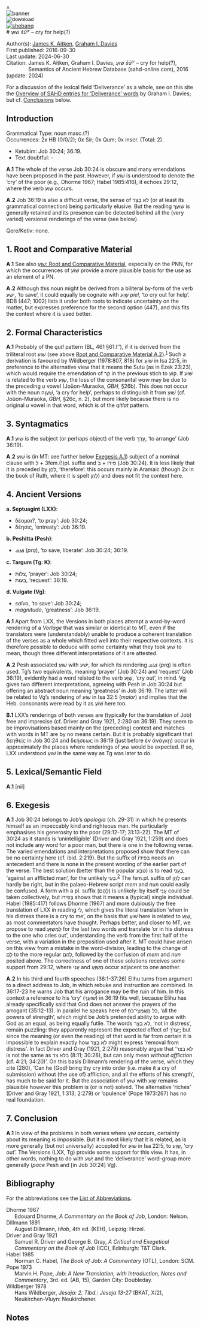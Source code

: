 <div id="modal" class="modal">
  <div class="modal-content">
    <span class="close">&times;</span>
    <div class="modal-body" id="modal-body"></div>
  </div>
</div><html><body><img id="banner" src="../../images/banners/banner.png" alt="banner" /></body></html>

<div><input id="download" title="Download/print the document" type="image" onclick="print_document()" src="../../images/icons/download3.png" alt="download" /></div><div><a id="shebanq" title="Word in SHEBANQ" href="https://shebanq.ancient-data.org/hebrew/word?id=1CWOin" target="_blank"><img src="../../images/icons/shebanq.png" alt="shebanq"></a></div># שׁוּעַ <i>šū<small><sup>a</sup></small>ʿ</i> – cry for help(?)

Author(s):
[James K. Aitken](../contributors/james_k._aitken.md),&nbsp;[Graham I. Davies](../contributors/graham_i._davies.md)<br>
First published: 2016-09-30<br>Last update: 2024-06-30 <br>Citation: James K. Aitken,&nbsp;Graham I. Davies, שׁוּעַ <i>šū<small><sup>a</sup></small>ʿ</i> – cry for help(?), <br>                    &nbsp;&nbsp;&nbsp;&nbsp;&nbsp;&nbsp;&nbsp;&nbsp;&nbsp;&nbsp;&nbsp;&nbsp;&nbsp;&nbsp;                    Semantics of Ancient Hebrew Database (sahd-online.com), 2016 (update: 2024)


For a discussion of the lexical field ‘Deliverance’ as a whole, see on this site the <a href="/miscellaneous/overview_deliverance/">Overview
of SAHD entries for ‘Deliverance’ words</a> by Graham I. Davies; but cf. <a href="#Con">Conclusions</a> below.


## Introduction

Grammatical Type: noun masc.(?)  
Occurrences: 2x HB (0/0/2); 0x Sir; 0x Qum; 0x inscr. (Total: 2).

* Ketubim: Job 30:24; 36:19.
* Text doubtful: –


<b>A.1</b>  The whole of the verse Job 30:24 is obscure and many emendations have been proposed in the past. However, if  <span dir="rtl">שׁוּעַ</span> is understood to
denote the ‘cry’ of the poor (e.g., Dhorme 1967; Habel 1985:416), it echoes 29:12, where the verb  <span dir="rtl">שָׁוַע</span> occurs.


<b>A.2</b>  Job 36:19 is also a difficult verse, the sense of <span dir="rtl">לֹא בְצָר</span> (or at least its grammatical connection) being particularly elusive. But the reading  <span dir="rtl">שׁוּעֲךָ</span> is generally retained and its presence can be detected behind all the (very varied) versional renderings of the verse (see
below).

Qere/Ketiv: none.

## 1. Root and Comparative Material


<b>A.1</b>  See also 
<a href="/words/shoa3/#1-root-and-comparative-material"><span dir="rtl">שׁוֹעַ</span>: Root and Comparative Material</a>, especially on the PNN, for which the occurrences of  <span dir="rtl">שׁוֹעַ</span> provide a more plausible basis for the use as an element of a PN.

<span id="RCMA2"> 
<b>A.2</b></span>
  Although this noun might be derived from a biliteral by-form of the verb  <span dir="rtl">ישׁע</span>, ‘to save’, it could equally be cognate with  <span dir="rtl">שָׁוַע</span> <i>piel</i>, ‘to cry out for help’. BDB (447; 1002) lists it under both roots to indicate uncertainty on the matter, but expresses preference for the second option (447), and this fits the context where it is used better.

## 2. Formal Characteristics

<b>A.1</b>  Probably of the <i>qutl</i> pattern (BL, 461 §61.l’’), if it is derived from the triliteral root  <span dir="rtl">שׁוע</span> (see above <a href="#RCMA2">Root and Comparative Material A.2</a>).<sup id="fnref:1"><a href="#footnote" data-toggle="modal" onclick="show_modal('fn:1')">1</a></sup> 
Such a derivation is favoured by Wildberger (1978:807, 818) for <span dir="rtl">שׁוֹעַ</span> in Isa 22:5, in preference to the alternative view that it means the Sutu (as in Ezek 23:23), which would require the emendation of  <span dir="rtl">קִר</span> in the previous stich to  <span dir="rtl">קוֹעַ</span>. If  <span dir="rtl">שׁוּעַ</span> is related to the verb <span dir="rtl">שָׁוַע</span>, the loss of the consonantal <i>waw</i> may be due to the preceding <i>u</i> vowel (Joüon-Muraoka, <i>GBH</i>, §26b). This does not occur with the noun  <span dir="rtl">שַׁעֲוָה</span>, ‘a cry for help’,
perhaps to distinguish it from  <span dir="rtl">שׁוּעַ</span> (cf. Joüon-Muraoka, <i>GBH</i>, §26c, n. 2), but more likely because there is no original <i>u</i> vowel in that word, which is of the <i>qitlat</i> pattern.


## 3. Syntagmatics

<b>A.1</b>   <span dir="rtl">שׁוּעַ</span> is the subject (or perhaps object) of the verb  <span dir="rtl">עָרַךְ</span>, ‘to arrange’ (Job 36:19).

<b>A.2</b>   <span dir="rtl">שׁוּעַ</span> is (in MT: see further below <a href="#ExA1">Exegesis A.1</a>) subject of a nominal clause with  <span dir="rtl">לְ</span> + 3fem.(!)pl. suffix and  <span dir="rtl">בְּ</span> +  <span dir="rtl">פִּידוֹ</span> (Job 30:24). It is less likely that it is preceded by  <span dir="rtl">לָהֶן</span>, ‘therefore’: this occurs mainly in Aramaic (though 2x in the book of Ruth, where it is spelt <span dir="rtl">לָהֵן</span>) and does not fit the context here.

## 4. Ancient Versions

<b>a. Septuagint (LXX)</b>: 

* δέομαι?, ‘to pray’: Job 30:24; 
* δέησις, ‘entreaty’: Job 36:19.

<b>b. Peshitta (Pesh)</b>: 

* <span dir="rtl">ܦܪܩ</span> (<i>prq</i>), ‘to save, liberate’: Job 30:24; 36:19.

<b>c. Targum (Tg: K)</b>:  

* <span dir="rtl">צלות</span>, ‘prayer’: Job 30:24;  
* <span dir="rtl">בעות</span>, ‘request’: 36:19.

<b>d. Vulgate (Vg)</b>: 

* <i>salvo</i>, ‘to save’: Job 30:24; 
* <i>magnitudo</i>, ‘greatness’: Job 36:19.


<b>A.1</b>  Apart from LXX, the Versions in both places attempt a word-by-word rendering of a <i>Vorlage</i> that was similar or identical to MT, even if the translators were (understandably) unable to produce a coherent translation of the verses as a whole which fitted well into their respective contexts. It is therefore possible to deduce with some certainty what they took  <span dir="rtl">שׁוּעַ</span> to mean, though three different
interpretations of it are attested.

<b>A.2</b>  Pesh associated  <span dir="rtl">שׁוּעַ</span> with  <span dir="rtl">ישׁע</span>, for which its rendering <span dir="rtl">ܦܪܩ</span> (<i>prq</i>) is often used. Tg’s two equivalents, meaning ‘prayer’ (Job 30:24) and ‘request’ (Job 36:19), evidently had a word related to the verb <span dir="rtl">שָׁוַע</span>, ‘cry out’, in mind. Vg gives two different interpretations, agreeing with Pesh in Job 30:24 but offering an abstract noun meaning ‘greatness’
in Job 36:19. The latter will be related to Vg’s rendering of <span dir="rtl">שׁוֹעַ</span> in Isa 32:5 (<i>maior</i>) and implies that the Heb. consonants were read by it as <span dir="rtl">שׁוֹעַ</span> here too.

<b>B.1</b>  LXX’s renderings of both verses are (typically for the translation of Job) free and imprecise (cf. Driver and Gray 1921, 2:280 on 36:19). They seem to be improvisations based mainly on the (preceding) context and matches with words in MT are by no means certain. But it is probably significant that δεηθείς in Job 30:24 and δεήσεως in 36:19 (just before
ἐν ἀνάγκῃ) occur in approximately the places where renderings of  <span dir="rtl">שׁוּעַ</span> would be expected. If so, LXX understood  <span dir="rtl">שׁוּעַ</span> in the same way as Tg was later to do.

## 5. Lexical/Semantic Field

<b>A.1</b>  [nil]

## 6. Exegesis


<span id="ExA1"> 
<b>A.1</b></span> Job 30:24 belongs to Job’s <i>apologia</i> (ch. 29-31) in which he presents himself as an impeccably kind and righteous man. He particularly emphasises his generosity to the poor (29:12-17; 31:13-22). The MT of 30:24 as it stands is ‘unintelligible’ (Driver and Gray 1921, 1:259)
and does not include any word for a poor man, but there is one in the following verse. The varied emendations and interpretations proposed show that there can be no certainty here (cf. ibid. 2:219). But the suffix of  <span dir="rtl">בְּפִידוֹ</span> needs an antecedent and there is none in the present wording of the earlier part of the verse. The best solution (better than the popular  <span dir="rtl">טֹבֵעַ</span>) is to read <span dir="rtl">בְעָנִי</span>, ‘against an afflicted man’, for
the unlikely <span dir="rtl">בְעִי</span>.<sup id="fnref:2"><a href="#footnote" data-toggle="modal" onclick="show_modal('fn:2')">2</a></sup> The fem.pl.
suffix of <span dir="rtl">לָהֶן</span> can hardly be right, but in the palaeo-Hebrew script <i>mem</i> and <i>nun</i> could easily be confused. A form with a pl. suffix
(<span dir="rtl">לָהֶם</span>) is unlikely: by itself <span dir="rtl">עָנִי</span> could be taken collectively, but  <span dir="rtl">בְּפִידוֹ</span> shows that it means a (typical) single individual. Habel (1985:417) follows Dhorme (1967) and more dubiously the free translation of LXX in reading <span dir="rtl">לִי</span>, which gives the literal translation ‘when in his distress there is a cry to me’, on the basis that <span dir="rtl">שׁוּעַ</span> here is related to <span dir="rtl">שָׁוַע</span>, as most commentators have thought. Perhaps better, and closer to MT, we propose to read  <span dir="rtl">לִמְשַׁוֵּעַ</span> for the last two words and translate ‘or in his distress to the one who cries out’, understanding the verb from the
first half of the verse, with a variation in the preposition used after it. MT could have arisen on this view from a mistake in the word-division, leading to the change of  <span dir="rtl">לָם</span> to the more regular  <span dir="rtl">לָהֶם</span>, followed by the confusion of <i>mem</i> and <i>nun</i> posited above. The correctness of one of these solutions receives some support from 29:12, where  <span dir="rtl">עָנִי</span> and <span dir="rtl">מְשַׁוֵּעַ</span> occur adjacent to one another.

<b>A.2</b>  In his third and fourth speeches (36:1-37:26) Elihu turns from argument to a direct address to Job, in which rebuke and instruction are
combined. In 36:17-23 he warns Job that his arrogance may be the ruin of him. In this context a reference to his ‘cry’ (<span dir="rtl">שׁוּעֲךָ</span>) in 36:19 fits
well, because Elihu has already specifically said that God does not answer the prayers of the arrogant (35:12-13). In parallel he speaks here of <span dir="rtl">כֹּל מַאֲמַצֵּי־כֹחַ</span>, ‘all the powers of strength’, which might be Job’s pretended ability to argue with God as an equal, as being equally futile. The words <span dir="rtl">לֹא בְצָר</span>, ‘not in distress’, remain puzzling: they apparently represent the expected effect of <span dir="rtl">יַעֲרֹךְ</span>; but since the
meaning (or even the reading) of that word is far from certain it is impossible to explain exactly how <span dir="rtl">לֹא בְצָר</span> might express ‘removal from
distress’. In fact Driver and Gray (1921, 2:279) reasonably argue that ‘<span dir="rtl">לא בצר</span> is not the same as <span dir="rtl">בלא צר</span> (8:11; 30:28), but can only mean <i>without affliction</i> (cf. 4:21; 34:20)’. On this basis Dillmann’s rendering of
the verse, which they cite (280), ‘Can he (God) bring thy cry into order (i.e. make it a cry of submission) without (the use of) affliction, and all the efforts of his strength’, has much to be said for it. But the
association of <span dir="rtl">שׁוּעַ</span> with <span dir="rtl">שָׁוַע</span> remains plausible however this problem is (or is not) solved. The alternative ‘riches’ (Driver and Gray 1921, 1:313; 2:279) or ‘opulence’ (Pope 1973:267) has no real foundation.


<span id="Con"></span>
## 7. Conclusion

<b>A.1</b>  In view of the problems in both verses where  <span dir="rtl">שׁוּעַ</span> occurs, certainty about its meaning is impossible. But it is most likely that it is
related, as is more generally (but not universally) accepted for <span dir="rtl">שׁוֹעַ</span> in Isa 22:5, to  <span dir="rtl">שָׁוַע</span>, ‘cry out’. The Versions (LXX, Tg) provide some support for this view. It has, in other words, nothing to do with <span dir="rtl">יָשַׁע</span> and the ‘deliverance’ word-group more generally (<i>pace</i> Pesh and [in Job 30:24] Vg).

## Bibliography

For the abbreviations see the 
<a href="/store/abbreviations/">List of Abbreviations</a>.

<div style="padding-left: 22px; text-indent: -22px;">
Dhorme 1967  <br>
Edouard Dhorme,  <i>A Commentary on the Book of Job</i>, London: Nelson.
</div>

<div style="padding-left: 22px; text-indent: -22px;">
Dillmann 1891 <br>
August Dillmann, <i>Hiob</i>, 4th ed. (KEH), Leipzig:
Hirzel.
</div>

<div style="padding-left: 22px; text-indent: -22px;">
Driver and Gray 1921<br>
Samuel R. Driver and George B. Gray, <i>A Critical and Exegetical Commentary on the Book of Job</i> (ICC), Edinburgh: T&T Clark.
</div>

<div style="padding-left: 22px; text-indent: -22px;">
Habel 1985  <br>
Norman C. Habel, <i>The Book of Job: A Commentary</i> (OTL), London: SCM.
</div>

<div style="padding-left: 22px; text-indent: -22px;">
Pope 1973   <br>
Marvin H. Pope, <i>Job:  A New Translation, with Introduction, Notes and Commentary</i>, 3rd. ed. (AB, 15), Garden City: Doubleday.
</div>

<div style="padding-left: 22px; text-indent: -22px;">
Wildberger 1978 <br>
Hans Wildberger,  <i>Jesaja: 2. Tlbd.: Jesaja 13-27</i> (BKAT, X/2), Neukirchen-Vluyn: Neukirchener.
</div>

## Notes

[^1]: <i>HAL</i>, 1340, apparently envisages <i>qūl</i> as the pattern, citing BL, 452 §61.t (similarly Ges<small><sup>18</sup></small>, 1335); this would be appropriate if the root were biliteral.
[^2]: So Habel 1985:416, following Pope 1973; cf. <i>BHK</i>.	